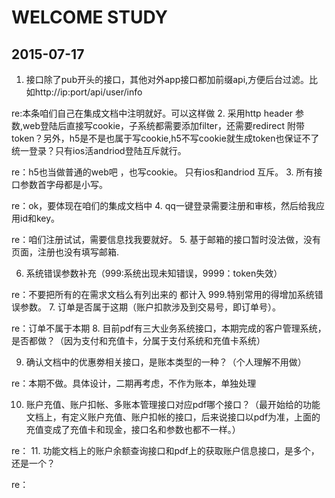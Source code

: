 # WELCOME STUDY

## 2015-07-17
1. 接口除了pub开头的接口，其他对外app接口都加前缀api,方便后台过滤。比如http://ip:port/api/user/info

 re:本条咱们自己在集成文档中注明就好。可以这样做
2. 采用http header 参数,web登陆后直接写cookie，子系统都需要添加filter，还需要redirect 附带token？另外，h5是不是也属于写cookie,h5不写cookie就生成token也保证不了统一登录？只有ios活andriod登陆互斥就行。

re：h5也当做普通的web吧 ，也写cookie。 只有ios和andriod 互斥。
3. 所有接口参数首字母都是小写。

re：ok，要体现在咱们的集成文档中 
4. qq一键登录需要注册和审核，然后给我应用id和key。

re：咱们注册试试，需要信息找我要就好。
5. 基于邮箱的接口暂时没法做，没有页面，注册也没有填写邮箱.

6. 系统错误参数补充（999:系统出现未知错误，9999：token失效）

re：不要把所有的在需求文档么有列出来的 都计入 999.特别常用的得增加系统错误参数。
7. 订单是否属于这期（账户扣款涉及到交易号，即订单号）。

re：订单不属于本期
8. 目前pdf有三大业务系统接口，本期完成的客户管理系统，是否都做？（因为支付和充值卡，分属于支付系统和充值卡系统）

9. 确认文档中的优惠劵相关接口，是账本类型的一种？（个人理解不用做）

re：本期不做。具体设计，二期再考虑，不作为账本，单独处理

10. 账户充值、账户扣帐、多账本管理接口对应pdf哪个接口？（最开始给的功能文档上，有定义账户充值、账户扣帐的接口，后来说接口以pdf为准，上面的充值变成了充值卡和现金，接口名和参数也都不一样。）

re：
11. 功能文档上的账户余额查询接口和pdf上的获取账户信息接口，是多个，还是一个？

re：

